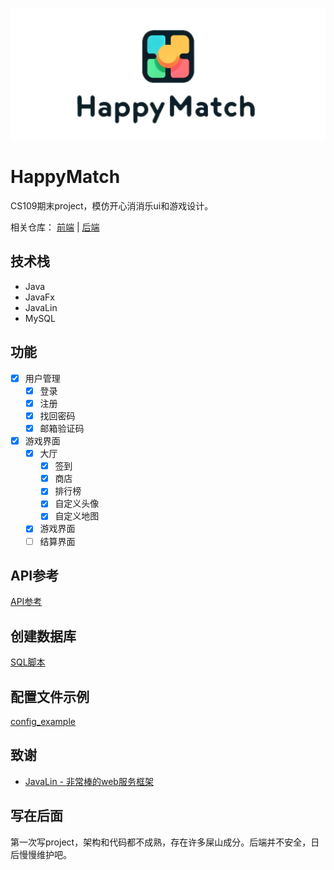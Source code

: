 
![Logo](./img/logo.png)


# HappyMatch


CS109期末project，模仿开心消消乐ui和游戏设计。

相关仓库： [前端](https://github.com/xcipHanD/happyMatch) | [后端](https://github.com/xcipHanD/happyMatchServer)


## 技术栈
  - Java
  - JavaFx
  - JavaLin
  - MySQL

## 功能

- [x] 用户管理
	- [x] 登录
	- [x] 注册
	- [x] 找回密码
	- [x] 邮箱验证码
- [x] 游戏界面
	- [x] 大厅
		- [x] 签到
		- [x] 商店
		- [x] 排行榜
		- [x] 自定义头像
		- [x] 自定义地图
	- [x] 游戏界面
	- [ ] 结算界面

## API参考
[API参考](API.md)

## 创建数据库
[SQL脚本](happymatch.sql)

## 配置文件示例
[config_example](config_example.json)

## 致谢
 - [JavaLin - 非常棒的web服务框架](https://javalin.io/)

## 写在后面
第一次写project，架构和代码都不成熟，存在许多屎山成分。后端并不安全，日后慢慢维护吧。